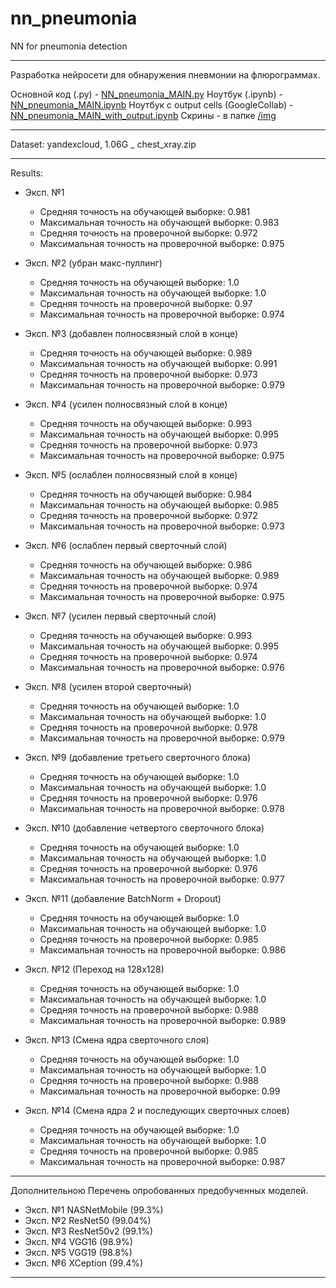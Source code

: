 # nn_pneumonia
NN for pneumonia detection

------

Разработка нейросети для обнаружения пневмонии на флюрограммах.

Основной код (.py) - [NN_pneumonia_MAIN.py]()
Ноутбук (.ipynb) - [NN_pneumonia_MAIN.ipynb]()
Ноутбук с output cells  (GoogleCollab) - [NN_pneumonia_MAIN_with_output.ipynb]()
Скрины - в папке [/img]()

-----

Dataset: yandexcloud, 1.06G _ chest_xray.zip

-----

Results:

- Эксп. №1
  - Средняя точность на обучающей выборке: 0.981
  - Максимальная точность на обучающей выборке: 0.983
  - Средняя точность на проверочной выборке: 0.972
  - Максимальная точность на проверочной выборке: 0.975

- Эксп. №2 (убран макс-пуллинг) 
  - Средняя точность на обучающей выборке: 1.0
  - Максимальная точность на обучающей выборке: 1.0
  - Средняя точность на проверочной выборке: 0.97
  - Максимальная точность на проверочной выборке: 0.974
  
- Эксп. №3 (добавлен полносвязный слой в конце)
  - Средняя точность на обучающей выборке: 0.989
  - Максимальная точность на обучающей выборке: 0.991
  - Средняя точность на проверочной выборке: 0.973
  - Максимальная точность на проверочной выборке: 0.979
  
- Эксп. №4 (усилен полносвязный слой в конце)
  - Средняя точность на обучающей выборке: 0.993
  - Максимальная точность на обучающей выборке: 0.995
  - Средняя точность на проверочной выборке: 0.973
  - Максимальная точность на проверочной выборке: 0.975

- Эксп. №5 (ослаблен полносвязный слой в конце)
  - Средняя точность на обучающей выборке: 0.984
  - Максимальная точность на обучающей выборке: 0.985
  - Средняя точность на проверочной выборке: 0.972
  - Максимальная точность на проверочной выборке: 0.973

- Эксп. №6 (ослаблен первый сверточный слой)
  - Средняя точность на обучающей выборке: 0.986
  - Максимальная точность на обучающей выборке: 0.989
  - Средняя точность на проверочной выборке: 0.974
  - Максимальная точность на проверочной выборке: 0.975

- Эксп. №7 (усилен первый сверточный слой)
  - Средняя точность на обучающей выборке: 0.993
  - Максимальная точность на обучающей выборке: 0.995
  - Средняя точность на проверочной выборке: 0.974
  - Максимальная точность на проверочной выборке: 0.976

- Эксп. №8 (усилен второй сверточный)
  - Средняя точность на обучающей выборке: 1.0
  - Максимальная точность на обучающей выборке: 1.0
  - Средняя точность на проверочной выборке: 0.978
  - Максимальная точность на проверочной выборке: 0.979

- Эксп. №9 (добавление третьего сверточного блока)
  - Средняя точность на обучающей выборке: 1.0
  - Максимальная точность на обучающей выборке: 1.0
  - Средняя точность на проверочной выборке: 0.976
  - Максимальная точность на проверочной выборке: 0.978

- Эксп. №10 (добавление четвертого сверточного блока)
  - Средняя точность на обучающей выборке: 1.0
  - Максимальная точность на обучающей выборке: 1.0
  - Средняя точность на проверочной выборке: 0.976
  - Максимальная точность на проверочной выборке: 0.977

- Эксп. №11 (добавление BatchNorm + Dropout) 
  - Средняя точность на обучающей выборке: 1.0
  - Максимальная точность на обучающей выборке: 1.0
  - Средняя точность на проверочной выборке: 0.985
  - Максимальная точность на проверочной выборке: 0.986

- Эксп. №12 (Переход на 128х128)
  - Средняя точность на обучающей выборке: 1.0
  - Максимальная точность на обучающей выборке: 1.0
  - Средняя точность на проверочной выборке: 0.988
  - Максимальная точность на проверочной выборке: 0.989

- Эксп. №13 (Смена ядра сверточного слоя)
  - Средняя точность на обучающей выборке: 1.0
  - Максимальная точность на обучающей выборке: 1.0
  - Средняя точность на проверочной выборке: 0.988
  - Максимальная точность на проверочной выборке: 0.99

- Эксп. №14 (Смена ядра 2 и последующих сверточных слоев)
  - Средняя точность на обучающей выборке: 1.0
  - Максимальная точность на обучающей выборке: 1.0
  - Средняя точность на проверочной выборке: 0.985
  - Максимальная точность на проверочной выборке: 0.987

----- 

Дополнительною Перечень опробованных предобученных моделей.

- Эксп. №1 NASNetMobile (99.3%)
- Эксп. №2 ResNet50 (99.04%)
- Эксп. №3 ResNet50v2 (99.1%)
- Эксп. №4 VGG16 (98.9%)
- Эксп. №5 VGG19 (98.8%)
- Эксп. №6 XCeption (99.4%)

-----
 

